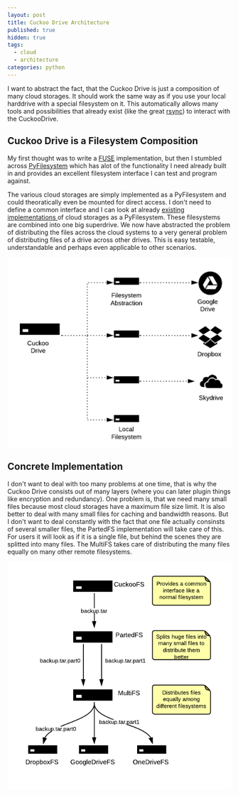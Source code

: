 ```yaml
---
layout: post
title: Cuckoo Drive Architecture
published: true
hidden: true
tags:
  - cloud
  - architecture
categories: python
---
```


I want to abstract the fact, that the Cuckoo Drive is just a composition of many cloud storages. It should work the same way as if you use your local harddrive with a special filesystem on it. This automatically allows many tools and possibilities that already exist (like the great [rsync](http://rsync.samba.org/)) to interact with the CuckooDrive.

## Cuckoo Drive is a Filesystem Composition
My first thought was to write a [FUSE](http://fuse.sourceforge.net/ "FUSE: Filesystem in Userspace") implementation, but then I stumbled across [PyFilesystem](https://code.google.com/p/pyfilesystem/ "Common interface to many types of filesystem") which has alot of the functionality I need already built in and provides an excellent filesystem interface I can test and program against.

The various cloud storages are simply implemented as a PyFilesystem and could theoratically even be mounted for direct access. I don't need to define a common interface and I can look at already [existing implementations ](http://docs.pyfilesystem.org/en/latest/s3fs.html)of cloud storages as a PyFilesystem.
These filesystems are combined into one big superdrive. We now have abstracted the problem of distributing the files across the cloud systems to a very general problem of distributing files of a drive across other drives. This is easy testable, understandable and perhaps even applicable to other scenarios.

![Cuckoo Drive Architecture](/media/cuckoo_drive_architecture.png)

## Concrete Implementation
I don't want to deal with too many problems at one time, that is why the Cuckoo Drive consists out of many layers (where you can later plugin things like encryption and redundancy).
One problem is, that we need many small files because most cloud storages have a maximum file size limit. It is also better to deal with many small files for caching and bandwidth reasons. But I don't want to deal constantly with the fact that one file actually consinsts of several smaller files, the PartedFS implementation will take care of this. For users it will look as if it is a single file, but behind the scenes they are splitted into many files.
The MultiFS takes care of distributing the many files equally on many other remote filesystems.

![Cuckoo Drive Implementation](/media/cuckoo_drive_implementation.png)
